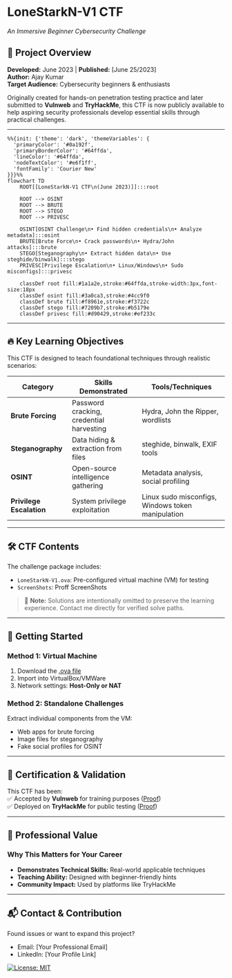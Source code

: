 # LoneStarkN-V1 CTF  
*An Immersive Beginner Cybersecurity Challenge*  

## 🌟 Project Overview  
**Developed:** June 2023 | **Published:** [June 25/2023]  
**Author:** Ajay Kumar  
**Target Audience:** Cybersecurity beginners & enthusiasts  

Originally created for hands-on penetration testing practice and later submitted to **Vulnweb** and **TryHackMe**, this CTF is now publicly available to help aspiring security professionals develop essential skills through practical challenges.  

---
```mermaid
%%{init: {'theme': 'dark', 'themeVariables': {
  'primaryColor': '#0a192f',
  'primaryBorderColor': '#64ffda',
  'lineColor': '#64ffda',
  'nodeTextColor': '#e6f1ff',
  'fontFamily': 'Courier New'
}}}%%
flowchart TD
    ROOT[[LoneStarkN-V1 CTF\n(June 2023)]]:::root

    ROOT --> OSINT
    ROOT --> BRUTE
    ROOT --> STEGO
    ROOT --> PRIVESC

    OSINT[OSINT Challenge\n• Find hidden credentials\n• Analyze metadata]:::osint
    BRUTE[Brute Force\n• Crack passwords\n• Hydra/John attacks]:::brute
    STEGO[Steganography\n• Extract hidden data\n• Use steghide/binwalk]:::stego
    PRIVESC[Privilege Escalation\n• Linux/Windows\n• Sudo misconfigs]:::privesc

    classDef root fill:#1a1a2e,stroke:#64ffda,stroke-width:3px,font-size:18px
    classDef osint fill:#3a0ca3,stroke:#4cc9f0
    classDef brute fill:#f8961e,stroke:#f3722c
    classDef stego fill:#7209b7,stroke:#b5179e
    classDef privesc fill:#d90429,stroke:#ef233c
```
---

## 🔥 Key Learning Objectives  
This CTF is designed to teach foundational techniques through realistic scenarios:  

| Category              | Skills Demonstrated                          | Tools/Techniques                     |
|-----------------------|---------------------------------------------|--------------------------------------|
| **Brute Forcing**     | Password cracking, credential harvesting    | Hydra, John the Ripper, wordlists    |
| **Steganography**     | Data hiding & extraction from files         | steghide, binwalk, EXIF tools        |
| **OSINT**            | Open-source intelligence gathering          | Metadata analysis, social profiling  |
| **Privilege Escalation** | System privilege exploitation            | Linux sudo misconfigs, Windows token manipulation |

---

## 🛠️ CTF Contents  
The challenge package includes:  
- `LoneStarkN-V1.ova`: Pre-configured virtual machine (VM) for testing   
- `ScreenShots`: Proff ScreenShots 

> 📌 **Note:** Solutions are intentionally omitted to preserve the learning experience. Contact me directly for verified solve paths.

---

## 🚀 Getting Started  
### Method 1: Virtual Machine  
1. Download the [.ova file](https://drive.google.com/file/d/1qmSTWjXgdth26Euc7TPKNIfBTSo9tKri/view)  
2. Import into VirtualBox/VMWare  
3. Network settings: **Host-Only or NAT**  

### Method 2: Standalone Challenges  
Extract individual components from the VM:  
- Web apps for brute forcing  
- Image files for steganography  
- Fake social profiles for OSINT  

---

## 📜 Certification & Validation  
This CTF has been:  
✅ Accepted by **Vulnweb** for training purposes ([Proof](Screenshots/vulnweb_confirmation.png))  
✅ Deployed on **TryHackMe** for public testing ([Proof](Screenshots/thm_submission.png))  

---

## 💼 Professional Value  
### Why This Matters for Your Career  
- **Demonstrates Technical Skills:** Real-world applicable techniques  
- **Teaching Ability:** Designed with beginner-friendly hints  
- **Community Impact:** Used by platforms like TryHackMe  

---

## 📬 Contact & Contribution  
Found issues or want to expand this project?  
- Email: [Your Professional Email]  
- LinkedIn: [Your Profile Link]  

[![License: MIT](https://img.shields.io/badge/License-MIT-yellow.svg)](LICENSE)  
